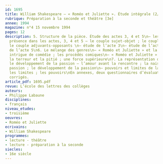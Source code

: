 ```yaml
---
id: 1695
title: William Shakespeare – « Roméo et Juliette ». Étude intégrale (2/2)
rubrique: Préparation à la seconde et théâtre [3e]
annee: 1994
magazine: n°4 15 novembre 1994
pages: 12
description: 5. Structure de la pièce. Étude des actes 3, 4 et 5\n– les forces en
  présence dans les actes, 3, 4 et 5 – le couple sujet-objet ; le couple destinateur-destinataire ;
  le couple adjuvants-opposants \n– étude de l’acte 3\n– étude de l’acte 4\n– étude
  de l’acte 5\n6. Le mélange des genres\n– « Roméo et Juliette » et la comédie – une
  intrigue de comédie ; les procédés comiques\n– « Roméo et Juliette » et la tragédie – 
  la terreur et la pitié ; une force supérieure\n7. La représentation de la passion\n–
  le développement de la passion – l’amour avant la rencontre ; la naissance de la
  passion ; le développement de la passion\n– pouvoirs et limites de la passion – 
  les limites ; les pouvoirs\nEn annexes, deux questionnaires d’évaluation avec leurs
  corrigés.
article_pdf: 1695.pdf
revue: L’école des lettres des collèges
auteurs:
- Philippe Labaune
disciplines:
- français
niveau_etudes:
- troisième
oeuvres:
- Roméo et Juliette
ecrivains:
- William Shakespeare
programmes:
- lecture - théâtre
- lecture - préparation à la seconde
siecles:
- 16e siècle
---
```

